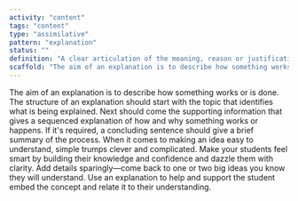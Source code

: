 ```yaml
---
activity: "content"
tags: "content"
type: "assimilative"
pattern: "explanation"
status: ""
definition: "A clear articulation of the meaning, reason or justification for a statement."
scaffold: "The aim of an explanation is to describe how something works or is done. The structure of an explanation should start with the topic that identifies what is being explained. Next should come the supporting information that gives a sequenced explanation of how and why something works or happens. If it's required, a concluding sentence should give a brief summary of the process. When it comes to making an idea easy to understand, simple trumps clever and complicated. Make your students feel smart by building their knowledge and confidence and dazzle them with clarity. Add details sparingly—come back to one or two big ideas you know they will understand. Use an explanation to help and support the student embed the concept and relate it to their understanding."
---
```


The aim of an explanation is to describe how something works or is done. The structure of an explanation should start with the topic that identifies what is being explained. Next should come the supporting information that gives a sequenced explanation of how and why something works or happens. If it's required, a concluding sentence should give a brief summary of the process. When it comes to making an idea easy to understand, simple trumps clever and complicated. Make your students feel smart by building their knowledge and confidence and dazzle them with clarity. Add details sparingly—come back to one or two big ideas you know they will understand. Use an explanation to help and support the student embed the concept and relate it to their understanding.
